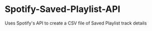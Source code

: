 # Spotify-Saved-Playlist-API
Uses Spotify's API to create a CSV file of Saved Playlist track details
